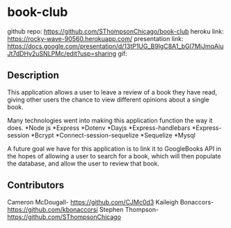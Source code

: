 # book-club

github repo: https://github.com/SThompsonChicago/book-club
heroku link: https://rocky-wave-90560.herokuapp.com/
presentation link: https://docs.google.com/presentation/d/13tP1UG_B9lgC8A1_bGI7MiJmqAjuJt7dDHy2uSNLPMc/edit?usp=sharing
gif: 

## Description
This application allows a user to leave a review of a book they have read, giving other users the chance to view different opinions about a single book.

Many technologies went into making this application function the way it does.
  *Node js
  *Express
  *Dotenv
  *Dayjs
  *Express-handlebars
  *Express-session
  *Bcrypt
  *Connect-session-sequelize
  *Sequelize
  *Mysql

A future goal we have for this application is to link it to GoogleBooks API in the hopes of allowing a user to search for a book, which will then populate the database, and allow the user to review that book.

## Contributors
Cameron McDougall- https://github.com/CJMc0d3
Kaileigh Bonaccors- https://github.com/kbonaccorsi
Stephen Thompson- https://github.com/SThompsonChicago

